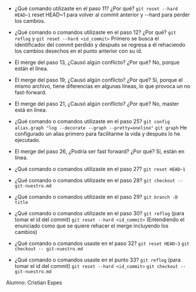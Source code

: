 - ¿Qué comando utilizaste en el paso 11? ¿Por qué?
`git reset --hard HEAD~1`
 reset HEAD~1 para volver al commit anterior y --hard para perder los cambios.

- ¿Qué comando o comandos utilizaste en el paso 12? ¿Por qué?
`git reflog` y `git reset --hard <id_commit>`
Primero se busca el identificador del commit perdido y después se regresa a él rehaciendo los cambios desechos en el punto anterior con su id.

- El merge del paso 13, ¿Causó algún conflicto? ¿Por qué? 
No, porque están el línea.

- El merge del paso 19, ¿Causó algún conflicto? ¿Por qué?
Sí, porque el mismo archivo, tiene diferencias en algunas líneas, lo que provoca un no fast-forward.

- El merge del paso 21, ¿Causó algún conflicto? ¿Por qué?
No, master está en línea.

- ¿Qué comando o comandos utilizaste en el paso 25?
`git config alias.graph "log --decorate --graph --pretty=oneline"`
`git graph`
He configurado un alias primero para facilitarme la vida y después lo he ejecutado.

- El merge del paso 26, ¿Podría ser fast forward? ¿Por qué?
Sí, están en línea.

- ¿Qué comando o comandos utilizaste en el paso 27? 
`git reset HEAD~1`

- ¿Qué comando o comandos utilizaste en el paso 28?
`git checkout -- git-nuestro.md`

- ¿Qué comando o comandos utilizaste en el paso 29?
`git branch -D title`

- ¿Qué comando o comandos utilizaste en el paso 30?
`git reflog` (para tomar el id del commit)
`git reset --hard <id_commit>` (Entendiendo el enunciado como que se quiere rehacer el merge incluyendo los cambios)

- ¿Qué comando o comandos usaste en el paso 32? 
`git reset HEAD~3`
`git checkout -- git-nuestro.md`

- ¿Qué comando o comandos usaste en el punto 33?
`git reflog` (para tomar el id del commit)
`git reset --hard <id_commit>`
`git checkout -- git-nuestro.md`

Alumno: Cristian Espes
